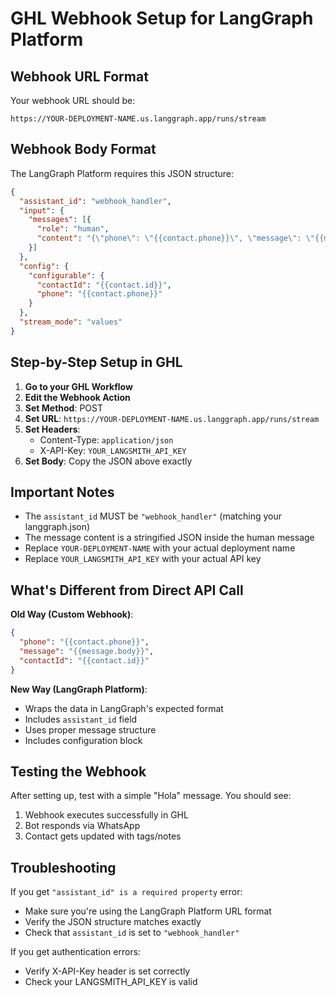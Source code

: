 # GHL Webhook Setup for LangGraph Platform

## Webhook URL Format
Your webhook URL should be:
```
https://YOUR-DEPLOYMENT-NAME.us.langgraph.app/runs/stream
```

## Webhook Body Format
The LangGraph Platform requires this JSON structure:

```json
{
  "assistant_id": "webhook_handler",
  "input": {
    "messages": [{
      "role": "human", 
      "content": "{\"phone\": \"{{contact.phone}}\", \"message\": \"{{message.body}}\", \"contactId\": \"{{contact.id}}\"}"
    }]
  },
  "config": {
    "configurable": {
      "contactId": "{{contact.id}}",
      "phone": "{{contact.phone}}"
    }
  },
  "stream_mode": "values"
}
```

## Step-by-Step Setup in GHL

1. **Go to your GHL Workflow**
2. **Edit the Webhook Action**
3. **Set Method**: POST
4. **Set URL**: `https://YOUR-DEPLOYMENT-NAME.us.langgraph.app/runs/stream`
5. **Set Headers**:
   - Content-Type: `application/json`
   - X-API-Key: `YOUR_LANGSMITH_API_KEY`
6. **Set Body**: Copy the JSON above exactly

## Important Notes

- The `assistant_id` MUST be `"webhook_handler"` (matching your langgraph.json)
- The message content is a stringified JSON inside the human message
- Replace `YOUR-DEPLOYMENT-NAME` with your actual deployment name
- Replace `YOUR_LANGSMITH_API_KEY` with your actual API key

## What's Different from Direct API Call

**Old Way (Custom Webhook)**:
```json
{
  "phone": "{{contact.phone}}",
  "message": "{{message.body}}",
  "contactId": "{{contact.id}}"
}
```

**New Way (LangGraph Platform)**:
- Wraps the data in LangGraph's expected format
- Includes `assistant_id` field
- Uses proper message structure
- Includes configuration block

## Testing the Webhook

After setting up, test with a simple "Hola" message. You should see:
1. Webhook executes successfully in GHL
2. Bot responds via WhatsApp
3. Contact gets updated with tags/notes

## Troubleshooting

If you get `"assistant_id" is a required property` error:
- Make sure you're using the LangGraph Platform URL format
- Verify the JSON structure matches exactly
- Check that `assistant_id` is set to `"webhook_handler"`

If you get authentication errors:
- Verify X-API-Key header is set correctly
- Check your LANGSMITH_API_KEY is valid